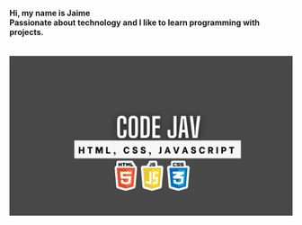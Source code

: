 <strong>Hi, my name is Jaime</strong> <br/>
<strong>Passionate about technology and I like to learn programming with projects.</strong> <br/>
<br/>
<br/>
<img src="https://github.com/codejav8/CodeJav/blob/97d468e7c0fece4d1824beb1c2a2dee0258ac737/HTML%2C%20CSS%2C%20JAVASCRIPT%20(1).png"></img>


